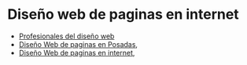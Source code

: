 # Diseño web de paginas en internet
* [Profesionales del diseño web](https://github.com/Mathias2020/directorios/blob/master/profesionalesdeldise%C3%B1oweb.md)
* [Diseño Web de paginas en Posadas](https://directorios.com.ar/2020/09/13/diseno-web-en-posadas/), 
* [Diseño Web de paginas en internet](https://directorios.com.ar/2020/09/13/diseno-web-en-posadas/),
